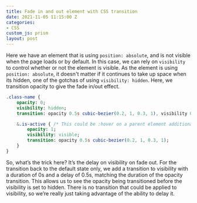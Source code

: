 ```yaml
---
title: Fade in and out element with CSS transition
date: 2021-11-05 11:15:00 Z
categories:
- CSS
custom_js: prism
layout: post
---
```


Here we have an element that is using `position: absolute`, and is not visible when the page loads or by default. In this case, we can rely on `visibility` to control whether or not the element is visible. As the element is using `position: absolute`, it doesn't matter if it continues to take up space when its hidden, one of the gotchas of using `visibility: hidden`. Here, we transition opacity to give the fade in/out effect.

```sass
.class-name {
	opacity: 0;
	visibility: hidden;
	transition: opacity 0.5s cubic-bezier(0.2, 1, 0.3, 1), visibility 0s 0.5s;

	&.is-active { /* This could be :hover on a parent element additionally or instead */
		opacity: 1;
		visibility: visible;
		transition: opacity 0.5s cubic-bezier(0.2, 1, 0.3, 1);
	}
}
```

So, what’s the trick here? It’s the delay on visibility on fade out. For the transition back to the default state only, we add a transition to visibility with a duration of 0s and a delay of 0.5s, matching the duration of the opacity transition. This allows us to see the opacity being transitioned before the visibility is set to hidden. There is no transition that could be applied to visibility, so we’re really just taking advantage of the ability to delay it.

